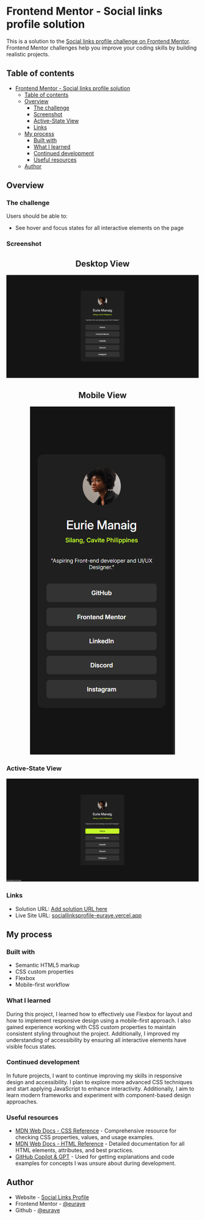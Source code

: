 # Frontend Mentor - Social links profile solution

This is a solution to the [Social links profile challenge on Frontend Mentor](https://www.frontendmentor.io/challenges/social-links-profile-UG32l9m6dQ). Frontend Mentor challenges help you improve your coding skills by building realistic projects. 

## Table of contents

- [Frontend Mentor - Social links profile solution](#frontend-mentor---social-links-profile-solution)
  - [Table of contents](#table-of-contents)
  - [Overview](#overview)
    - [The challenge](#the-challenge)
    - [Screenshot](#screenshot)
    - [Active-State View](#active-state-view)
    - [Links](#links)
  - [My process](#my-process)
    - [Built with](#built-with)
    - [What I learned](#what-i-learned)
    - [Continued development](#continued-development)
    - [Useful resources](#useful-resources)
  - [Author](#author)

## Overview

### The challenge

Users should be able to:

- See hover and focus states for all interactive elements on the page

### Screenshot

<h2 align="center">Desktop View</h2>

![](/assets/images/desktop.png)

<h2 align="center">Mobile View</h2>

<p align="center">
  <img src="/assets/images/mobile.png" alt="Mobile View" />
</p>


### Active-State View
![](/assets/images/active-states.png)


### Links

- Solution URL: [Add solution URL here](https://your-solution-url.com)
- Live Site URL: [sociallinksprofile-euraye.vercel.app](https://sociallinksprofile-euraye.vercel.app/)

## My process

### Built with

- Semantic HTML5 markup
- CSS custom properties
- Flexbox
- Mobile-first workflow

### What I learned

During this project, I learned how to effectively use Flexbox for layout and how to implement responsive design using a mobile-first approach. I also gained experience working with CSS custom properties to maintain consistent styling throughout the project. Additionally, I improved my understanding of accessibility by ensuring all interactive elements have visible focus states.

### Continued development
In future projects, I want to continue improving my skills in responsive design and accessibility. I plan to explore more advanced CSS techniques and start applying JavaScript to enhance interactivity. Additionally, I aim to learn modern frameworks and experiment with component-based design approaches.


### Useful resources

- [MDN Web Docs - CSS Reference](https://developer.mozilla.org/en-US/docs/Web/CSS/Reference) - Comprehensive resource for checking CSS properties, values, and usage examples.
- [MDN Web Docs - HTML Reference](https://developer.mozilla.org/en-US/docs/Web/HTML/Element) - Detailed documentation for all HTML elements, attributes, and best practices.
- [GitHub Copilot & GPT](https://github.com/features/copilot) - Used for getting explanations and code examples for concepts I was unsure about during development.

## Author

- Website - [Social Links Profile](https://www.your-site.com)
- Frontend Mentor - [@euraye](https://www.frontendmentor.io/profile/euraye)
- Github - [@euraye](https://github.com/euraye)


